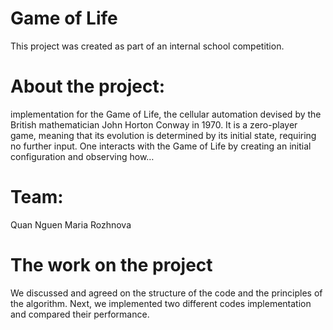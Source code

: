 # Game of Life
This project was created as part of an internal school competition.

# About the project:
implementation for the Game of Life, the cellular automation devised by the British mathematician John Horton Conway in 1970. It is a zero-player game, meaning that its evolution is determined by its initial state, requiring no further input. One interacts with the Game of Life by creating an initial configuration and observing how…

# Team:
Quan Nguen
Maria Rozhnova

# The work on the project
We discussed and agreed on the structure of the code and the principles of the algorithm.
Next, we implemented two different codes implementation and compared their performance.
